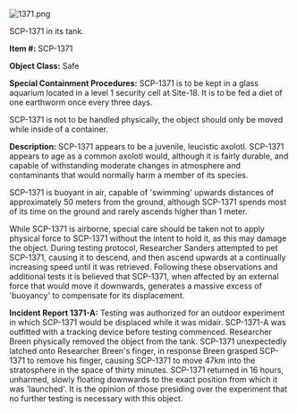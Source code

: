 ![1371.png](http://scp-wiki.wdfiles.com/local--files/scp-1371/1371.png)

SCP-1371 in its tank.

**Item #:** SCP-1371

**Object Class:** Safe

**Special Containment Procedures:** SCP-1371 is to be kept in a glass aquarium located in a level 1 security cell at Site-18. It is to be fed a diet of one earthworm once every three days.

SCP-1371 is not to be handled physically, the object should only be moved while inside of a container.

**Description:** SCP-1371 appears to be a juvenile, leucistic axolotl. SCP-1371 appears to age as a common axolotl would, although it is fairly durable, and capable of withstanding moderate changes in atmosphere and contaminants that would normally harm a member of its species.

SCP-1371 is buoyant in air, capable of 'swimming' upwards distances of approximately 50 meters from the ground, although SCP-1371 spends most of its time on the ground and rarely ascends higher than 1 meter.

While SCP-1371 is airborne, special care should be taken not to apply physical force to SCP-1371 without the intent to hold it, as this may damage the object. During testing protocol, Researcher Sanders attempted to pet SCP-1371, causing it to descend, and then ascend upwards at a continually increasing speed until it was retrieved. Following these observations and additional tests it is believed that SCP-1371, when affected by an external force that would move it downwards, generates a massive excess of 'buoyancy' to compensate for its displacement.

**Incident Report 1371-A:** Testing was authorized for an outdoor experiment in which SCP-1371 would be displaced while it was midair. SCP-1371-A was outfitted with a tracking device before testing commenced. Researcher Breen physically removed the object from the tank. SCP-1371 unexpectedly latched onto Researcher Breen's finger, in response Breen grasped SCP-1371 to remove his finger, causing SCP-1371 to move 47km into the stratosphere in the space of thirty minutes. SCP-1371 returned in 16 hours, unharmed, slowly floating downwards to the exact position from which it was 'launched'. It is the opinion of those presiding over the experiment that no further testing is necessary with this object.